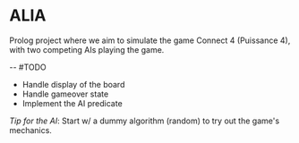 # ALIA
Prolog project where we aim to simulate the game Connect 4 (Puissance 4), with two competing AIs playing the game.

--
#TODO
+ Handle display of the board
+ Handle gameover state
+ Implement the AI predicate

*Tip for the AI*: Start w/ a dummy algorithm (random) to try out the game's mechanics.
